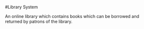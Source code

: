 #Library System

An online library which contains books which can be borrowed and returned by patrons of the library.
